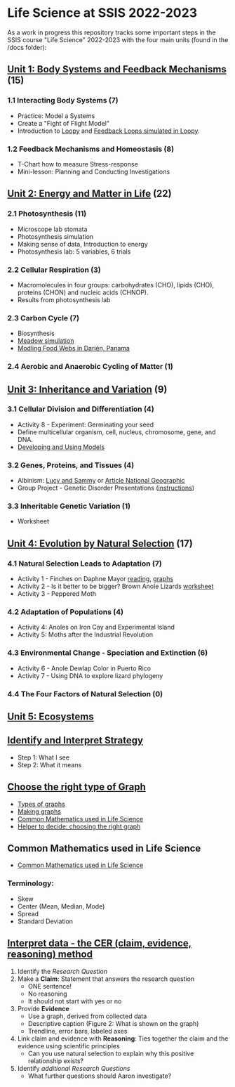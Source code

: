 # Life Science at SSIS 2022-2023

As a work in progress this repository tracks some important steps in the SSIS course "Life Science" 2022-2023 with the four main units (found in the /docs folder):

## [Unit 1: Body Systems and Feedback Mechanisms](./docs/systems) (15)

### 1.1 Interacting Body Systems (7)

- Practice: Model a Systems
- Create a "Fight of Flight Model"
- Introduction to [Loopy](https://bit.ly/3vCrrpw) and [Feedback Loops simulated in Loopy](https://bit.ly/3vAhCsn).

### 1.2 Feedback Mechanisms and Homeostasis (8)

- T-Chart how to measure Stress-response
- Mini-lesson: Planning and Conducting Investigations


## [Unit 2: Energy and Matter in Life](./docs/energymatter) (22)

### 2.1 Photosynthesis (11)

- Microscope lab stomata
- Photosynthesis simulation
- Making sense of data, Introduction to energy
- Photosynthesis lab: 5 variables, 6 trials


### 2.2 Cellular Respiration (3)

- Macromolecules in four groups: carbohydrates (CHO), lipids (CHO), proteins (CHON) and nucleic acids (CHNOP).
- Results from photosynthesis lab

### 2.3 Carbon Cycle (7)

- Biosynthesis
- [Meadow simulation](http://douglasanimation.com/CarbonTIME/)
- [Modling Food Webs in Darién, Panama](https://www.biointeractive.org/classroom-resources/modeling-food-webs-darin-panama)

### 2.4 Aerobic and Anaerobic Cycling of Matter (1)



## [Unit 3: Inheritance and Variation](./docs/heredity) (9)

### 3.1 Cellular Division and Differentiation (4)

- Activity 8 - Experiment: Germinating your seed
- Define multicellular organism, cell, nucleus, chromosome, gene, and DNA.
- [Developing and Using Models](https://nap.nationalacademies.org/read/13165/chapter/7#44)

### 3.2 Genes, Proteins, and Tissues (4)

- Albinism: [Lucy and Sammy](https://youtu.be/sF2C-CeD6xQ) or [Article National Geographic](https://www.nationalgeographic.com/animals/article/albino-animals)
- Group Project - Genetic Disorder Presentations ([instructions](https://docs.google.com/document/d/1e6jv69jYQgerwCt6MG7GkLgqkzowKxO0wMHpxhF0UG0/edit?usp=sharing))

### 3.3 Inheritable Genetic Variation (1)

- Worksheet



## [Unit 4: Evolution by Natural Selection](./docs/evolution) (17)

### 4.1 Natural Selection Leads to Adaptation (7)

- Activity 1 - Finches on Daphne Mayor [reading](https://drive.google.com/file/d/1YstTKjjl4FrHn2vyWMMGpO3jQmpLYbjo/view?usp=sharing), [graphs](https://drive.google.com/file/d/10aFN66onejysk6kLHhxbMpSNf24jKghT/view?usp=sharing)
- Activity 2 - Is it better to be bigger? Brown Anole Lizards [worksheet](https://drive.google.com/file/d/1YiYA1tZiVL0WQBjb6Pv9qg5vJed7xuGx/view?usp=sharing)
- Activity 3 - Peppered Moth

### 4.2 Adaptation of Populations (4)

- Activity 4: Anoles on Iron Cay and Experimental Island
- Activity 5: Moths after the Industrial Revolution

### 4.3 Environmental Change - Speciation and Extinction (6)

- Activity 6 - Anole Dewlap Color in Puerto Rico
- Activity 7 - Using DNA to explore lizard phylogeny

### 4.4 The Four Factors of Natural Selection (0)


## [Unit 5: Ecosystems](./docs/ecosystems)


## [Identify and Interpret Strategy](./docs/iis)

- Step 1: What I see
- Step 2: What it means

## [Choose the right type of Graph](./docs/graph)

- [Types of graphs](https://docs.google.com/presentation/d/1HCAnqURrNZPeRueU94KQYszTeeb5JQto4b8Frk3tKLc/edit?usp=sharing)
- [Making graphs](https://docs.google.com/document/d/13WjW3CSvtwD3QTVoljjRa_QY0k7rVDW42LPIIboTCEY/edit?usp=sharing)
- [Common Mathematics used in Life Science](https://docs.google.com/document/d/1Ca2RY85rRUgTeXuQZRxnaE_HHmKmYDh_rx9LEy9pDE0/edit?usp=sharing)
- [Helper to decide: choosing the right graph](https://drive.google.com/file/d/1uW51LHGPVrOFol8b6jovU55Ab8SpYMRD/view)

## Common Mathematics used in Life Science

- [Common Mathematics used in Life Science](https://docs.google.com/document/d/1Ca2RY85rRUgTeXuQZRxnaE_HHmKmYDh_rx9LEy9pDE0/edit?usp=sharing)

### Terminology:

- Skew
- Center (Mean, Median, Mode)
- Spread
- Standard Deviation

## [Interpret data - the CER (claim, evidence, reasoning) method](./docs/cer)

1. Identify the _Research Question_
2. Make a **Claim**: Statement that answers the research question
	- ONE sentence!
	- No reasoning
	- It should not start with yes or no
3. Provide **Evidence**
	- Use a graph, derived from collected data
	- Descriptive caption (Figure 2: What is shown on the graph)
	- Trendline, error bars, labeled axes
4. Link claim and evidence with **Reasoning**: Ties together the claim and the evidence using scientific principles
	- Can you use natural selection to explain why this positive relationship exists?
5. Identify _additional Research Questions_
	- What further questions should Aaron investigate?

